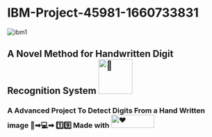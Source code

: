 # IBM-Project-45981-1660733831
![ibm1](https://user-images.githubusercontent.com/111354081/197760924-f864bb9d-bc69-4117-8f7e-da15d4977074.png)
<h2 align="left">A Novel Method for Handwritten Digit Recognition System
 <a href="https://github.com/IBM-EPBL/IBM-Project-17508-1659672731" target="_blank"><picture>
  <source srcset="https://user-images.githubusercontent.com/111354081/197768937-a7f69a82-aac0-48e5-bb6a-aa65edb21ccd.gif" type="image/webp">
  <img src="https://user-images.githubusercontent.com/111354081/197768937-a7f69a82-aac0-48e5-bb6a-aa65edb21ccd.gif" alt="️📝" width="78" height="80">
</picture></a></h2>

<h3 align="left">  A Advanced Project To Detect Digits From a Hand  Written image 📝➡💻➡ 1️⃣9️⃣    Made with  <picture>
  <source srcset="https://media.giphy.com/media/eH9sawQbajAQM/giphy.gif" type="image/webp">
  <img src="https://media.giphy.com/media/eH9sawQbajAQM/giphy.gif" alt="❤" width="99" height="30">
</picture> </h3>
